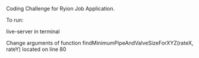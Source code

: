Coding Challenge for Ryion Job Application.

To run:

live-server in terminal

Change arguments of function findMinimumPipeAndValveSizeForXYZ(rateX, rateY)
located on line 80